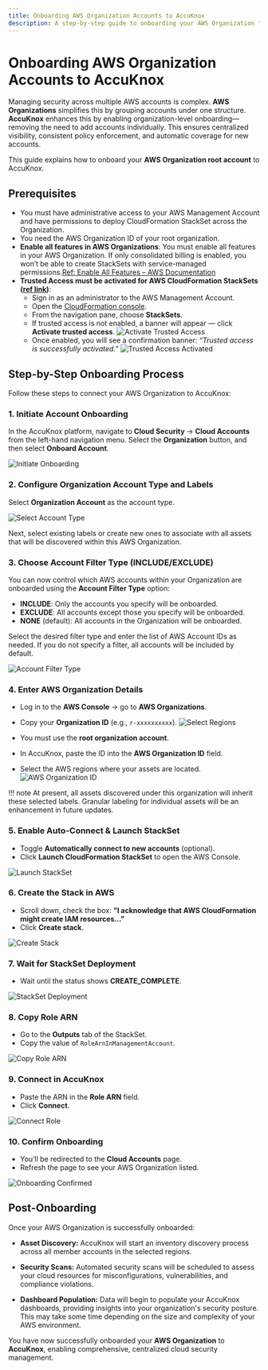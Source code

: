 ```yaml
---
title: Onboarding AWS Organization Accounts to AccuKnox
description: A step-by-step guide to onboarding your AWS Organization to the AccuKnox platform for centralized cloud security management.
---
```


# Onboarding AWS Organization Accounts to AccuKnox

Managing security across multiple AWS accounts is complex. **AWS Organizations** simplifies this by grouping accounts under one structure. **AccuKnox** enhances this by enabling organization-level onboarding—removing the need to add accounts individually. This ensures centralized visibility, consistent policy enforcement, and automatic coverage for new accounts.

This guide explains how to onboard your **AWS Organization root account** to AccuKnox.

## Prerequisites

- You must have administrative access to your AWS Management Account and have permissions to deploy CloudFormation StackSet across the Organization.
- You need the AWS Organization ID of your root organization.
- **Enable all features in AWS Organizations**:
  You must enable all features in your AWS Organization. If only consolidated billing is enabled, you won’t be able to create StackSets with service-managed permissions.[Ref: Enable All Features – AWS Documentation](https://docs.aws.amazon.com/organizations/latest/userguide/orgs_manage_org_support-all-features.html)
- **Trusted Access must be activated for AWS CloudFormation StackSets ([ref link](https://docs.aws.amazon.com/AWSCloudFormation/latest/UserGuide/stacksets-orgs-activate-trusted-access.html))**:
    - Sign in as an administrator to the AWS Management Account.
    - Open the [CloudFormation console](https://console.aws.amazon.com/cloudformation).
    - From the navigation pane, choose **StackSets**.
    - If trusted access is not enabled, a banner will appear — click **Activate trusted access**.
      ![Activate Trusted Access](https://docs.aws.amazon.com/images/AWSCloudFormation/latest/UserGuide/images/console-stacksets-enable-trusted-access-from-stacksets-list-new.png)
    - Once enabled, you will see a confirmation banner: _“Trusted access is successfully activated.”_
      ![Trusted Access Activated](https://docs.aws.amazon.com/images/AWSCloudFormation/latest/UserGuide/images/console-stackset-trusted-access-enabled-banner-new.png)

## Step-by-Step Onboarding Process

Follow these steps to connect your AWS Organization to AccuKnox:

### 1. Initiate Account Onboarding

In the AccuKnox platform, navigate to **Cloud Security** → **Cloud Accounts** from the left-hand navigation menu.
Select the **Organization** button, and then select **Onboard Account**.

![Initiate Onboarding](./images/aws-org-onboard/0.png)

### 2. Configure Organization Account Type and Labels

Select **Organization Account** as the account type.

![Select Account Type](./images/aws-org-onboard/1.png)

Next, select existing labels or create new ones to associate with all assets that will be discovered within this AWS Organization.

### 3. Choose Account Filter Type (INCLUDE/EXCLUDE)

You can now control which AWS accounts within your Organization are onboarded using the **Account Filter Type** option:

- **INCLUDE**: Only the accounts you specify will be onboarded.
- **EXCLUDE**: All accounts except those you specify will be onboarded.
- **NONE** (default): All accounts in the Organization will be onboarded.

Select the desired filter type and enter the list of AWS Account IDs as needed. If you do not specify a filter, all accounts will be included by default.

![Account Filter Type](./images/aws-org-onboard/filter.png)

### 4. Enter AWS Organization Details

- Log in to the **AWS Console** → go to **AWS Organizations**.
- Copy your **Organization ID** (e.g., `r-xxxxxxxxxx`).
  ![Select Regions](./images/aws-org-onboard/3.png)

- You must use the **root organization account**.
- In AccuKnox, paste the ID into the **AWS Organization ID** field.
- Select the AWS regions where your assets are located.
  ![AWS Organization ID](./images/aws-org-onboard/2.png)

!!! note
    At present, all assets discovered under this organization will inherit these selected labels.
    Granular labeling for individual assets will be an enhancement in future updates.

### 5. Enable Auto-Connect & Launch StackSet

- Toggle **Automatically connect to new accounts** (optional).
- Click **Launch CloudFormation StackSet** to open the AWS Console.

![Launch StackSet](./images/aws-org-onboard/4.png)

### 6. Create the Stack in AWS

- Scroll down, check the box:
  **"I acknowledge that AWS CloudFormation might create IAM resources..."**
- Click **Create stack**.

![Create Stack](./images/aws-org-onboard/5.png)

### 7. Wait for StackSet Deployment

- Wait until the status shows **CREATE_COMPLETE**.

![StackSet Deployment](./images/aws-org-onboard/6.png)

### 8. Copy Role ARN

- Go to the **Outputs** tab of the StackSet.
- Copy the value of `RoleArnInManagementAccount`.

![Copy Role ARN](./images/aws-org-onboard/7.png)

### 9. Connect in AccuKnox

- Paste the ARN in the **Role ARN** field.
- Click **Connect**.

![Connect Role](./images/aws-org-onboard/8.png)

### 10. Confirm Onboarding

- You’ll be redirected to the **Cloud Accounts** page.
- Refresh the page to see your AWS Organization listed.

![Onboarding Confirmed](./images/aws-org-onboard/10.png)

## Post-Onboarding

Once your AWS Organization is successfully onboarded:

- **Asset Discovery:**
  AccuKnox will start an inventory discovery process across all member accounts in the selected regions.

- **Security Scans:**
  Automated security scans will be scheduled to assess your cloud resources for misconfigurations, vulnerabilities, and compliance violations.

- **Dashboard Population:**
  Data will begin to populate your AccuKnox dashboards, providing insights into your organization's security posture.
  This may take some time depending on the size and complexity of your AWS environment.

You have now successfully onboarded your **AWS Organization** to **AccuKnox**, enabling comprehensive, centralized cloud security management.

